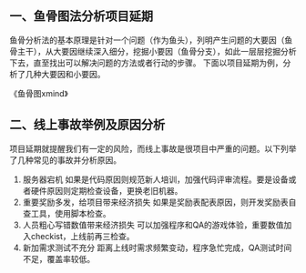## 一、鱼骨图法分析项目延期
鱼骨分析法的基本原理是针对一个问题（作为鱼头），列明产生问题的大要因（鱼骨主干），从大要因继续深入细分，挖掘小要因（鱼骨分支），如此一层层挖掘分析下去，直至找出可以解决问题的方法或者行动的步骤。
下面以项目延期为例，分析了几种大要因和小要因。

《鱼骨图xmind》


## 二、线上事故举例及原因分析
项目延期就提醒我们有一定的风险，而线上事故是很项目中严重的问题。以下列举了几种常见的事故并分析原因。
1. 服务器宕机
如果是代码原因则规范新人培训，加强代码评审流程。要是设备或者硬件原因则定期检查设备，更换老旧机器。
2. 重要奖励多发，给项目带来经济损失
如果是奖励表配表原因，则开发奖励表自查工具，使用脚本检查。
3. 人员粗心写错数值带来经济损失
可以加强程序和QA的游戏体验，重要数值加入checkist，上线前再三检查。
4. 新加需求测试不充分
距离上线时需求频繁变动，程序急忙完成，QA测试时间不足，覆盖率较低。
